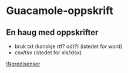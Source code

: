 # Guacamole-oppskrift
## En haug med oppskrifter

- bruk txt (kanskje rtf? odt?) (istedet for word) 
- csv/tsv (istedet for xls/xlsx)


[INgredisenser](https://github.com/jepeko/Guacamole-oppskrift/blob/master/Ingredienser.md)
      
